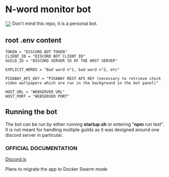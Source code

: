 # N-word monitor bot

<div>
<img src="https://media.tenor.com/GryShD35-psAAAAM/troll-face-creepy-smile.gif" width=18px align="center"> Don't mind this repo, it is a personal bot.
</img>
</div>

## root **.env** content

```
TOKEN = "DISCORD BOT TOKEN"
CLIENT_ID = "DISCORD BOT CLIENT ID"
GUILD_ID = "DISCORD SERVER ID OF THE HOST SERVER"

EXPLICIT_WORDS = "Bad word n°1, bad word n°2, etc"

PIXABAY_API_KEY = "PIXABAY REST API KEY (necessary to retrieve stock video wallpapers which are run in the background in the bot panel)"

HOST_URL = "WEBSERVER URL"
HOST_PORT = "WEBSERVER PORT"
```

## Running the bot

The bot can be run by either running **startup.sh** or entering "**npm** run test".
It is not meant for handling multiple guilds as it was designed around one discord server in particular.

### OFFICIAL DOCUMENTATION

[Discord.js](https://discord.js.org/#/)

Plans to migrate the app to Docker Swarm mode
